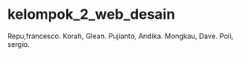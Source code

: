 # kelompok_2_web_desain

Repu,francesco.
Korah, Glean.
Pujianto, Andika.
Mongkau, Dave.
Poli, sergio.
